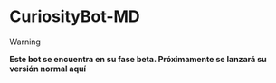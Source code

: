 # CuriosityBot-MD

> [!WARNING]
> **Este bot se encuentra en su fase beta. Próximamente se lanzará su versión normal aquí**
